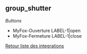 ## group_shutter

*Buttons*
- MyFox-Ouverture LABEL-1|open
- MyFox-Fermeture LABEL-1|close


[Retour liste des integrations](../../integration.md)
